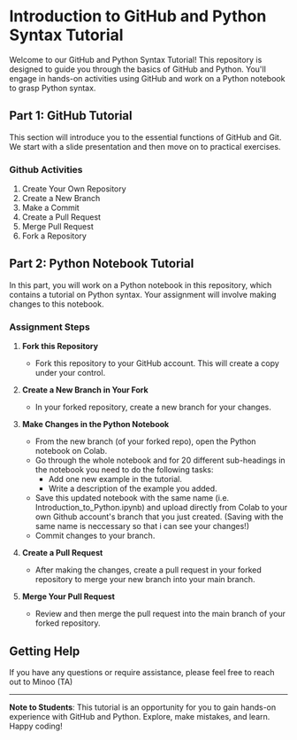 # Introduction to GitHub and Python Syntax Tutorial

Welcome to our GitHub and Python Syntax Tutorial! This repository is designed to guide you through the basics of GitHub and Python. You'll engage in hands-on activities using GitHub and work on a Python notebook to grasp Python syntax.

## Part 1: GitHub Tutorial

This section will introduce you to the essential functions of GitHub and Git. We start with a slide presentation and then move on to practical exercises.

###  Github Activities

1. Create Your Own Repository
2. Create a New Branch
3. Make a Commit
4. Create a Pull Request
5. Merge Pull Request
6. Fork a Repository
  

## Part 2: Python Notebook Tutorial

In this part, you will work on a Python notebook in this repository, which contains a tutorial on Python syntax. Your assignment will involve making changes to this notebook.

### Assignment Steps

1. **Fork this Repository**
   - Fork this repository to your GitHub account. This will create a copy under your control.

2. **Create a New Branch in Your Fork**
   - In your forked repository, create a new branch for your changes.

3. **Make Changes in the Python Notebook**
   - From the new branch (of your forked repo), open the Python notebook on Colab.
   - Go through the whole notebook and for 20 different sub-headings in the notebook you need to do the following tasks:
     - Add one new example in the tutorial.
     - Write a description of the example you added.
   - Save this updated notebook with the same name  (i.e. Introduction_to_Python.ipynb) and upload directly from Colab to your own Github account's branch that you just created. (Saving with the same name is neccessary so that i can see your changes!)
   - Commit changes to your branch.

4. **Create a Pull Request**
   - After making the changes, create a pull request in your forked repository to merge your new branch into your main branch.

5. **Merge Your Pull Request**
   - Review and then merge the pull request into the main branch of your forked repository.

## Getting Help

If you have any questions or require assistance, please feel free to reach out to Minoo (TA)

---

**Note to Students**: This tutorial is an opportunity for you to gain hands-on experience with GitHub and Python. Explore, make mistakes, and learn. Happy coding!
